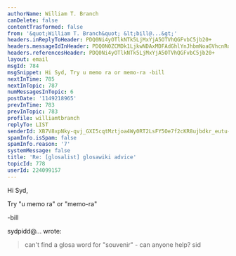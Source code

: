 ```yaml
---
authorName: William T. Branch
canDelete: false
contentTrasformed: false
from: '&quot;William T. Branch&quot; &lt;bill@...&gt;'
headers.inReplyToHeader: PDQ0Ni4yOTlkNTk5LjMxYjA5OTVhQGFvbC5jb20+
headers.messageIdInHeader: PDQ0N0ZCMDk1LjkwNDAxMDFAdGhlYnJhbmNoaGVhcnRoLm5ldD4=
headers.referencesHeader: PDQ0Ni4yOTlkNTk5LjMxYjA5OTVhQGFvbC5jb20+
layout: email
msgId: 784
msgSnippet: Hi Syd, Try u memo ra or memo-ra -bill
nextInTime: 785
nextInTopic: 787
numMessagesInTopic: 6
postDate: '1149218965'
prevInTime: 783
prevInTopic: 783
profile: williamtbranch
replyTo: LIST
senderId: XB7V8xpNky-qvj_GXI5cqtMztjoa4Wy0RT2LsFY5Oe7f2cKR8ujbdkr_eutu--KCdX0ACVifyT359pHQ7IDiouE0OxiFM9tXSZIXcfqee6cb3nAbeA
spamInfo.isSpam: false
spamInfo.reason: '7'
systemMessage: false
title: 'Re: [glosalist] glosawiki advice'
topicId: 778
userId: 224099157
---
```


Hi Syd,

Try "u memo ra" or "memo-ra"

-bill

sydpidd@... wrote:

> can't find a glosa word for "souvenir" - can anyone help?
> sid
>
>

